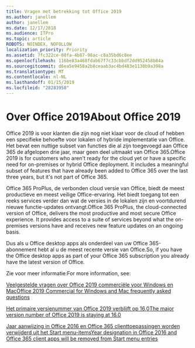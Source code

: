```yaml
---
title: Vragen met betrekking tot Office 2019
ms.author: janellem
author: janellem
ms.date: 12/17/2018
ms.audience: ITPro
ms.topic: article
ROBOTS: NOINDEX, NOFOLLOW
localization_priority: Priority
ms.assetid: 7fc322ce-08fa-4b87-98ac-c8a35bd6c8ee
ms.openlocfilehash: 116be83a468fdab67f7c33cbbdf2dd952458b84a
ms.sourcegitcommit: d6ea5e9458a2b8ceaab3ac4bd483e1130b9a398a
ms.translationtype: MT
ms.contentlocale: nl-NL
ms.lasthandoff: 01/15/2019
ms.locfileid: "28283958"
---
```

# <a name="about-office-2019"></a><span data-ttu-id="87b16-102">Over Office 2019</span><span class="sxs-lookup"><span data-stu-id="87b16-102">About Office 2019</span></span>

<span data-ttu-id="87b16-p101">Office 2019 is voor klanten die zijn nog niet klaar voor de cloud of hebben een specifieke behoefte voor lokalen of hybride implementatie van Office. Het bevat een nuttige subset van functies die al zijn toegevoegd aan Office 365 de afgelopen drie jaar, maar geen deel uitmaakt van Office 365.</span><span class="sxs-lookup"><span data-stu-id="87b16-p101">Office 2019 is for customers who aren't ready for the cloud yet or have a specific need for on-premises or hybrid Office deployment. It includes a meaningful subset of features that have already been added to Office 365 over the last three years, but it's not part of Office 365.</span></span>
  
<span data-ttu-id="87b16-p102">Office 365 ProPlus, de verbonden cloud versie van Office, biedt de meest productieve en meest veilige Office-ervaring. Het biedt toegang tot een reeks services verder dan wat de versies in de lokalen zijn en voortdurend nieuwe functie-updates ontvangt.</span><span class="sxs-lookup"><span data-stu-id="87b16-p102">Office 365 ProPlus, the cloud-connected version of Office, delivers the most productive and most secure Office experience. It provides access to a suite of services beyond what the on-premises versions have and receives new feature updates on an ongoing basis.</span></span>
  
<span data-ttu-id="87b16-107">Dus als u Office desktop apps als onderdeel van uw Office 365-abonnement hebt al u de meest recente versie van Office.</span><span class="sxs-lookup"><span data-stu-id="87b16-107">So, if you have the Office desktop apps as part of your Office 365 subscription you already have the latest version of Office.</span></span>
  
<span data-ttu-id="87b16-108">Zie voor meer informatie:</span><span class="sxs-lookup"><span data-stu-id="87b16-108">For more information, see:</span></span>
  
[<span data-ttu-id="87b16-109">Veelgestelde vragen over Office 2019 commerciële voor Windows en Mac</span><span class="sxs-lookup"><span data-stu-id="87b16-109">Office 2019 Commercial for Windows and Mac frequently asked questions</span></span>](https://support.microsoft.com/help/4133312)
  
[<span data-ttu-id="87b16-110">Het primaire versienummer van Office 2019 verblijft op 16,0</span><span class="sxs-lookup"><span data-stu-id="87b16-110">The major version number of Office 2019 is staying at 16.0</span></span>](https://docs.microsoft.com/deployoffice/office2019/overview)
  
[<span data-ttu-id="87b16-111">Jaar aanwijzing in Office 2016 en Office 365 clienttoepassingen worden verwijderd uit het Start menu-items</span><span class="sxs-lookup"><span data-stu-id="87b16-111">Year designation in Office 2016 and Office 365 client apps will be removed from Start menu entries</span></span>](https://support.office.com/article/8fe5e052-76d2-49de-af30-2e84ed3da907.aspx)
  


